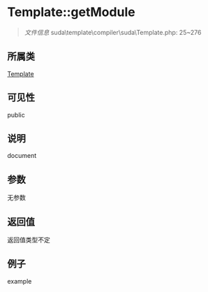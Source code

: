# Template::getModule

> *文件信息* suda\template\compiler\suda\Template.php: 25~276
## 所属类 

[Template](../Template.md)

## 可见性

  public  
## 说明

document

## 参数

无参数

## 返回值
返回值类型不定

## 例子

example